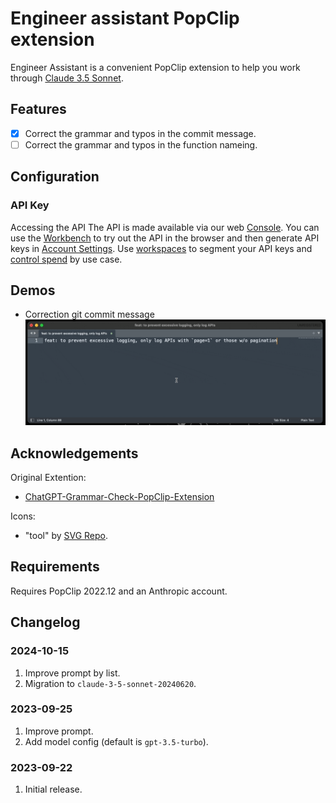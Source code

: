 # Engineer assistant PopClip extension

Engineer Assistant is a convenient PopClip extension to help you work through [Claude 3.5 Sonnet](https://www.anthropic.com/). 

## Features
- [x] Correct the grammar and typos in the commit message.
- [ ] Correct the grammar and typos in the function nameing.

## Configuration

### API Key

Accessing the API
The API is made available via our web [Console](https://console.anthropic.com/). You can use the [Workbench](https://console.anthropic.com/workbench/3b57d80a-99f2-4760-8316-d3bb14fbfb1e) to try out the API in the browser and then generate API keys in [Account Settings](https://console.anthropic.com/account/keys). Use [workspaces](https://console.anthropic.com/settings/workspaces) to segment your API keys and [control spend](https://docs.anthropic.com/en/api/rate-limits) by use case.

## Demos

- Correction git commit message
![Correction git commit message](/asset/git-message-demo.gif)

## Acknowledgements

Original Extention:

- [ChatGPT-Grammar-Check-PopClip-Extension](https://github.com/hirakujira/ChatGPT-Grammar-Check-PopClip-Extension)

Icons:

- "tool" by [SVG Repo](https://www.svgrepo.com/).

## Requirements

Requires PopClip 2022.12 and an Anthropic account.

## Changelog

### 2024-10-15

1. Improve prompt by list.
2. Migration to `claude-3-5-sonnet-20240620`.

### 2023-09-25

1. Improve prompt.
2. Add model config (default is `gpt-3.5-turbo`).

### 2023-09-22

1. Initial release.